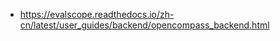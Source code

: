 




- https://evalscope.readthedocs.io/zh-cn/latest/user_guides/backend/opencompass_backend.html




